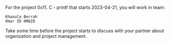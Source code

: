  For the project 0x11. C - printf that starts 2023-04-21, you will work in team:

    Khaoula Berrah
    Omar ID HMAID

Take some time before the project starts to discuss with your partner about organization and project management.
